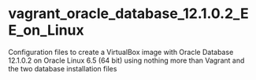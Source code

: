 vagrant_oracle_database_12.1.0.2_EE_on_Linux
============================================

Configuration files to create a VirtualBox image with Oracle Database 12.1.0.2 on Oracle Linux 6.5 (64 bit) using nothing more  than Vagrant and the two database installation files
